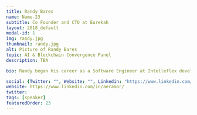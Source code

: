 ```yaml
---
title: Randy Bares
name: Name-23
subtitle: Co Founder and CTO at Eurekah
layout: 2018_default
modal-id: 1
img: randy.jpg
thumbnail: randy.jpg
alt: Picture of Randy Bares
topic: AI & Blockchain Convergence Panel
description: TBA

bio: Randy began his career as a Software Engineer at Intelleflex developing early versions of what would later be called the ‘Internet of Things’ and utilizing RFID for reliable asset tracking. He then served as Technical Director at PentUp Games for almost three years and at Emerge Digital for two years building RTB systems and scaling an adtech platform to millions of daily transactions. Randy founded Conjectur/Signal Zero in 2013 and served as the Chief Technical Officer overseeing the technology and scaling the business from 0 to 30 million in annual revenue run rate without raising outside capital. Randy then Co-founded Branch International Inc. in 2015 and was its Chief Technology Officer through March 2018 seeing it through its initial and ongoing international expansion while managing a large team of engineers. His skill set encompasses system architecture, scaling, and security as well as mobile application development and deployment.

social: {Twitter: "", Website: "", Linkedin: "https://www.linkedin.com/in/aeramor/" }
website: https://www.linkedin.com/in/aeramor/
twitter: 
tags: [speaker]
featuredOrder: 23
---
```


